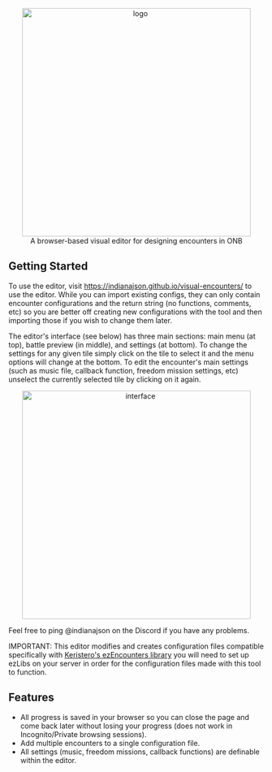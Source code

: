 
<p align="center">
<img src="https://github.com/user-attachments/assets/131842f5-1016-43d7-8745-5cab5029c276" alt="logo" width="450">
  <br>
  A browser-based visual editor for designing encounters in ONB<br>
</p>

## Getting Started

To use the editor, visit https://indianajson.github.io/visual-encounters/ to use the editor. While you can import existing configs, they can only contain encounter configurations and the return string (no functions, comments, etc) so you are better off creating new configurations with the tool and then importing those if you wish to change them later. 

The editor's interface (see below) has three main sections: main menu (at top), battle preview (in middle), and settings (at bottom). To change the settings for any given tile simply click on the tile to select it and the menu options will change at the bottom.  To edit the encounter's main settings (such as music file, callback function, freedom mission settings, etc) unselect the currently selected tile by clicking on it again.

<p align="center">
<img src="https://github.com/user-attachments/assets/f20e9890-4e32-4caa-bbb0-37fc4d39634e" alt="interface" width="450">
</p>

Feel free to ping @indianajson on the Discord if you have any problems. 

IMPORTANT: This editor modifies and creates configuration files compatible specifically with [Keristero's ezEncounters library](https://github.com/Keristero/ezlibs-scripts#ezencounters) you will need to set up ezLibs on your server in order for the configuration files made with this tool to function. 

## Features

- All progress is saved in your browser so you can close the page and come back later without losing your progress (does not work in Incognito/Private browsing sessions).
- Add multiple encounters to a single configuration file.
- All settings (music, freedom missions, callback functions) are definable within the editor. 
